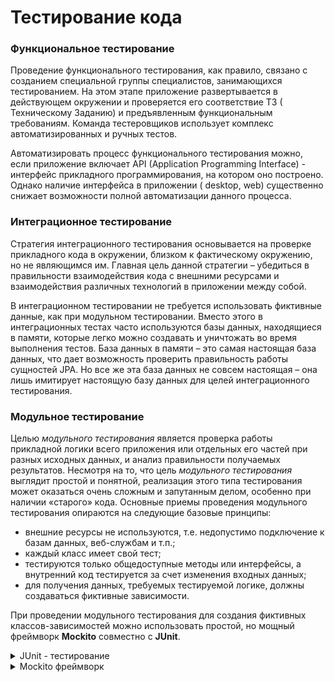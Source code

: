 # Тестирование кода

### Функциональное тестирование

Проведение функционального тестирования, как правило, связано с созданием специальной группы специалистов, занимающихся
тестированием. На этом этапе приложение развертывается в действующем окружении и проверяется его соответствие ТЗ (
Техническому Заданию) и предъявленным функциональным требованиям. Команда тестеровщиков использует комплекс
автоматизированных и ручных тестов.

Автоматизировать процесс функционального тестирования можно, если приложение включает API (Application Programming
Interface) - интерфейс прикладного программирования, на котором оно построено. Однако наличие интерфейса в приложении (
desktop, web) существенно снижает возможности полной автоматизации данного процесса.

### Интеграционное тестирование

Стратегия интеграционного тестирования основывается на проверке прикладного кода в окружении, близком к фактическому
окружению, но не являющимся им. Главная цель данной стратегии – убедиться в правильности взаимодействия кода с внешними
ресурсами и взаимодействия различных технологий в приложении между собой.

В интеграционном тестировании не требуется использовать фиктивные данные, как при модульном тестировании. Вместо этого в
интеграционных тестах часто используются базы данных, находящиеся в памяти, которые легко можно создавать и уничтожать
во время выполнения тестов. База данных в памяти – это самая настоящая база данных, что дает возможность проверить
правильность работы сущностей JPA. Но все же эта база данных не совсем настоящая – она лишь имитирует настоящую базу
данных для целей интеграционного тестирования.

### Модульное тестирование

Целью _модульного тестирования_ является проверка работы прикладной логики всего приложения или отдельных его частей при
разных исходных данных, и анализ правильности получаемых результатов. Несмотря на то, что цель _модульного тестирования_
выглядит простой и понятной, реализация этого типа тестирования может оказаться очень сложным и запутанным делом,
особенно при наличии «старого» кода. Основные приемы проведения модульного тестирования опираются на следующие базовые
принципы:

* внешние ресурсы не используются, т.е. недопустимо подключение к базам данных, веб-службам и т.п.;
* каждый класс имеет свой тест;
* тестируются только общедоступные методы или интерфейсы, а внутренний код тестируется за счет изменения входных данных;
* для получения данных, требуемых тестируемой логике, должны создаваться фиктивные зависимости.

При проведении модульного тестирования для создания фиктивных классов-зависимостей можно использовать простой, но мощный
фреймворк **Mockito** совместно с **JUnit**.


<details><summary>JUnit - тестирование</summary>

```java
import java.util.Comparator;
import java.util.List;

/**
 * Тестируемый класс - вычисляет максимальное значение из массива чисел
 * @author Aleksandr Kononov
 * @version 1.0
 */
public class DataService {

	// Вариант 1 (классический)
	public static int findMax(List<Integer> numbers) throws Exception {

		// Обработка пустого листа или когда значение null
		if (numbers == null || numbers.size() == 0) {
			throw new Exception("Лист объектов пустой");
		}

		// Классический алгоритм нахождения max значения
		int max = numbers.get(0);
		for (int i = 0; i < numbers.size(); i++) {
			if (max < numbers.get(i)) {
				max = numbers.get(i);
			}
		}
		return max;
	}

	// Вариант 2, через лямдба выражение (более компактный)
	public static int findMaxByStreams(List<Integer> numbers) throws Exception {
		// берем numbers, откроем stream и найдем max из элементов
		// определим порядок - naturalOrder() нахождение max
		// или reverseOrder() нахождение min
		Integer max = numbers.stream().max(Comparator.naturalOrder())
				// лямбда выражение для exception-a
				.orElseThrow(()-> new Exception("Лист объектов пустой"));
		return max;
	}
}

```

### Класс тестов для методов исходного класса DataService.

```java
import static org.assertj.core.api.Assertions.assertThat;

import java.util.Arrays;
import java.util.List;

import org.junit.Test;

import static org.assertj.core.api.Assertions.assertThat;

import java.util.Arrays;
import java.util.List;

import java.util.stream.Collectors;
import java.util.stream.Stream;

import org.junit.After;
import org.junit.AfterClass;
import org.junit.Before;
import org.junit.BeforeClass;
import org.junit.Test;

/**
 * Класс тестов для методов класса DataService
 * @author Aleksandr Kononov
 * @version 1.0
 */
public class DataServiceTest {

  @Before
  public void setUp() throws Exception {
    System.out.println("Выполнить перед каждым тестом.");
  }

  @After
  public void tearDown() throws Exception {
    System.out.println("Выполнить после каждого теста.\n");
  }

  @BeforeClass
  public static void setUpAllOnce() throws Exception {
    System.out.println("---------------------------------------------" +
            "\nВыполнить один раз перед запуском всех тестов.");
  }

  @AfterClass
  public static void tearDownAllOnce() {
    System.out.println("Выполнить один раз после выполнения всех тестов.");
  }

  // Вариант 1. Протестируем метод нахождения max
  @Test
  public void testFindMax() throws Exception {
    // Создадим лист объектов
    List<Integer> numbers = Arrays.asList(1, 2, 3, 4, 5, 6, 7, 8);

    // Обратимся к тестируемому методу и подадим на вход наш лист объектов
    int max = DataService.findMax(numbers);

    // Тестируем - подаем max и оцениваем, равно ли 8
    assertThat(max).isEqualTo(8) // цепочки сравнений
            .isNotNull(); // цепочки сравнений и так далее ...
    System.out.println("testFindMax() - пройден");
  }

  // Вариант 1. Протестируем обработку исключения
  @Test(expected = Exception.class) // ожидать какой класс exception-а будет выброшен
  public void testFindMaxException() throws Exception {
    // Создадим пустой лист объектов
    List<Integer> numbers = Arrays.asList();

    // Переменную убрали, поскольку нам важно исполнение функции
    DataService.findMax(numbers);
  }

  // Вариант 1. Протестируем обработку исключения
  @Test(expected = NullPointerException.class) // ожидать какой класс exception-а будет выброшен
  public void testFindMaxException_Null() throws Exception {
    // Создадим лист объектов со значением null
    List<Integer> numbers = Arrays.asList(null);

    // Переменную убрали, поскольку нам важно исполнение функции
    DataService.findMax(numbers);
  }

  // Вариант 2. Протестируем метод нахождения max
  @Test
  public void testFindMaxByStreams() throws Exception {
    // Создадим лист объектов
    List<Integer> numbers = Arrays.asList(1, 2, 3, 4, 5, 6, 7, 8);

    // Обратимся к тестируемому методу и подадим на вход наш лист объектов
    int max = DataService.findMaxByStreams(numbers);

    // Тестируем - подаем max и оцениваем, равно ли 8
    assertThat(max).isEqualTo(8);
    System.out.println("testFindMaxByStreams() - пройден");
  }

  // Вариант 2. Протестируем обработку исключения
  @Test(expected = Exception.class) // ожидать какой класс exception-а будет выброшен
  public void testFindMaxByStreamsException() throws Exception {
    // Создадим пустой лист объектов
    List<Integer> numbers = Arrays.asList();

    // Переменную убрали, поскольку нам важно исполнение функции
    DataService.findMaxByStreams(numbers);
  }

  // Вариант 2. Протестируем обработку исключения
  @Test(expected = NullPointerException.class) // ожидать какой класс exception-а будет выброшен
  public void testFindMaxByStreamsException_Null_List() throws Exception {
    // Создадим лист объектов со значением null
    List<Integer> numbers = null;

    // Переменную убрали, поскольку нам важно исполнение функции
    DataService.findMaxByStreams(numbers);
  }

  // Вариант 2. Тест - ПРОИЗВОДИТЕЛЬНОСТИ.
  @Test(timeout = 100) // выделим этому тесту 100 мили секунд
  public void performanceFindMaxByStreams() throws Exception {
    // Ввыделим переменную, создадим стрим
    // будем итерировать от 0 c приращением на 1 и присвоим листу объектов
    List<Integer> numbers = Stream.iterate(0, n -> n + 1)
            .limit(2000) // ограничим до 2000
            .collect(Collectors.toList()); // вернем все это в Лист

    // Переменную убрали, поскольку нам важно исполнение функции
    DataService.findMaxByStreams(numbers);
    System.out.println("performanceFindMaxByStreams() - пройден");
  }
}

```

```
Вывод:
---------------------------------------------
Выполнить один раз перед запуском всех тестов.
Выполнить перед каждым тестом.
testFindMax() - пройден
Выполнить после каждого теста.

Выполнить перед каждым тестом.
testFindMaxException() - пройден
Выполнить после каждого теста.

Выполнить перед каждым тестом.
performanceFindMaxByStreams() - пройден
Выполнить после каждого теста.

Выполнить перед каждым тестом.
Выполнить после каждого теста.

Выполнить перед каждым тестом.
Выполнить после каждого теста.

Выполнить перед каждым тестом.
testFindMaxByStreams() - пройден
Выполнить после каждого теста.

Выполнить перед каждым тестом.
Выполнить после каждого теста.

Выполнить один раз после выполнения всех тестов.
```

</details>


<details><summary>Mockito фреймворк</summary>

Фреймворк _Mockito_ предоставляет ряд возможностей для создания заглушек вместо реальных классов или интерфейсов при
написании _JUnit_ тестов.

определить в зависимостях:

```xml

<dependency>
    <groupId>org.mockito</groupId>
    <artifactId>mockito-core</artifactId>
    <version>3.10.0</version>
    <scope>test</scope>
</dependency>
```

возможности _Mockito_:

* создание заглушек для классов и интерфейсов;
* проверка вызыва метода и значений передаваемых методу параметров;
* использование концепции «частичной заглушки», при которой заглушка создается на класс с определением поведения,
  требуемое для некоторых методов класса;
* подключение к реальному классу «шпиона» _spy_ для контроля вызова методов.

Аннотации _Mockito_:

    @Mock   - создает экземпляр заглушку класса (тоже самое делает статический метод mock())
    @Spy    - создает шпионский объект, следит за реальными методами.
    @Captor - служит для захвата аргументов совместно с методом verify()
    @InjectMocks - создает экземпляр объекта тестирования и вводит поля, аннотированные с помощью @Mock или @Spy в закрытые поля объекта тестирования.

Методы _mock_ объекта возвращают значения по умолчанию:

    false - для boolean,
    0     - для int,
    null  - для остальных объектов,
    и пустые коллекции.

_Mockito_ разница между _doReturn()_ и _when()_:

Оба подхода ведут себя по-разному, если вы используете шпионский объект (с аннотацией @Spy ) вместо макета (с аннотацией
@Mock ):

* when(...) thenReturn(...) делает реальный вызов метода непосредственно перед тем, как будет возвращено указанное
  значение. Поэтому, если вызываемый метод вызывает исключение, вам приходится иметь с ним дело / издеваться над ним и
  т. д. Конечно, вы все равно получите свой результат (то, что вы определяете в thenReturn(...) )
* doReturn(...) when(...) вообще не вызывает метод .

#### создания заглушки Mockito

Чтобы создать _Mockito_ объект можно использовать либо аннотацию _@Mock_, либо метод _mock_.

```java
// Пример
public interface ICalculator {
    public double add(double d1, double d2);

    public double subtract(double d1, double d2);

    public double multiply(double d1, double d2);

    public double divide(double d1, double d2);
}

//---------------------------------------------------
public class Calculator {
    ICalculator icalc;

    public Calculator(ICalculator icalc) {
        this.icalc = icalc;
    }

    public double add(double d1, double d2) {
        return icalc.add(d1, d2);
    }

    public double subtract(double d1, double d2) {
        return icalc.subtract(d1, d2);
    }

    public double multiply(double d1, double d2) {
        return icalc.multiply(d1, d2);
    }

    public double divide(double d1, double d2) {
        return icalc.divide(d1, d2);
    }

    public double double15() {
        return 15.0;
    }
}

// Тест
@RunWith(MockitoJUnitRunner.class)
public class Test_Mockito {
    @Mock
    ICalculator mcalc;

    // используем аанотацию @InjectMocks для создания mock объекта
    @InjectMocks
    Calculator calc = new Calculator(mcalc);

    @DisplayName("Определение поведения - when(mock).thenReturn(value)")
    @Test
    public void CalcAddTest() {
        // определяем поведение калькулятора для операции сложения
        when(calc.add(10.0, 20.0)).thenReturn(30.0);

        // проверяем действие сложения
        assertEquals(calc.add(10, 20), 30.0, 0);
        // проверяем выполнение действия
        verify(mcalc).add(10.0, 20.0);

        // определение поведения с использованием doReturn 
        doReturn(15.0).when(mcalc).add(10.0, 5.0);

        // проверяем действие сложения
        assertEquals(calc.add(10.0, 5.0), 15.0, 0);
        verify(mcalc).add(10.0, 5.0);
    }

    @DisplayName("Подсчет количества вызовов - atLeast, atLeastOnce, atMost, times, never")
    @Test
    public void CountMethodTest() {
        // определяем поведение (результаты)
        when(mcalc.subtract(15.0, 25.0)).thenReturn(10.0);
        when(mcalc.subtract(35.0, 25.0)).thenReturn(-10.0);

        // вызов метода subtract и проверка результата
        assertEquals(calc.subtract(15.0, 25.0), 10, 0);
        assertEquals(calc.subtract(15.0, 25.0), 10, 0);

        assertEquals(calc.subtract(35.0, 25.0), -10, 0);

        // проверка вызова методов
        verify(mcalc, atLeastOnce()).subtract(35.0, 25.0);
        verify(mcalc, atLeast(2)).subtract(15.0, 25.0);

        // проверка - был ли метод вызван 2 раза?
        verify(mcalc, times(2)).subtract(15.0, 25.0);
        // проверка - метод не был вызван ни разу
        verify(mcalc, never()).divide(10.0, 20.0);

        /* Если снять комментарий со следующей проверки, то
         * ожидается exception, поскольку метод "subtract"
         * с параметрами (35.0, 25.0) был вызван 1 раз
         */
        // verify(mcalc, atLeast (2)).subtract(35.0, 25.0);

        /* Если снять комментарий со следующей проверки, то
         * ожидается exception, поскольку метод "subtract"
         * с параметрами (15.0, 25.0) был вызван 2 раза, а
         * ожидался всего один вызов
         */
        // verify(mcalc, atMost (1)).subtract(15.0, 25.0);
    }

    @DisplayName("Обработка исключений - when(mock).thenThrow()")
    @Test
    public void CalcRuntimeExceptionTest() {
        when(mcalc.divide(15.0, 3)).thenReturn(5.0);

        assertEquals(calc.divide(15.0, 3), 5.0, 0);
        // проверка вызова метода
        verify(mcalc).divide(15.0, 3);

        // создаем исключение
        RuntimeException exception = new RuntimeException("Division by zero");
        // определяем поведение
        doThrow(exception).when(mcalc).divide(15.0, 0);

        assertEquals(calc.divide(15.0, 0), 0.0, 0);
        verify(mcalc).divide(15.0, 0);
    }

    @DisplayName("Использование шпиона spy на реальных объектах")
    @Test
    public void testSpy() {
        Calculator scalc = spy(new Calculator());
        when(scalc.double15()).thenReturn(23.0);

        // вызов метода реального класса
        scalc.double15();
        // проверка вызова метода
        verify(scalc).double15();

        // проверка возвращаемого методом значения
        assertEquals(23.0, scalc.double15(), 0);
        // проверка вызова метода не менее 2-х раз
        verify(scalc, atLeast(2)).double15();
    }

    @DisplayName("Использование интерфейса org.mockito.stubbing.Answer<T>")
    @Test
    public void testThenAnswer() {
        // определение поведения mock для метода с параметрами
        when(mcalc.add(11.0, 12.0)).thenAnswer(answer);
        assertEquals(calc.add(11.0, 12.0), 23.0, 0);
    }

    // метод обработки ответа
    private Answer<Double> answer = new Answer<Double>() {
        @Override
        public Double answer(InvocationOnMock invocation) throws Throwable {
            // получение объекта mock 
            Object mock = invocation.getMock();
            System.out.println("mock object : " + mock.toString());

            // аргументы метода, переданные mock
            Object[] args = invocation.getArguments();
            double d1 = (double) args[0];
            double d2 = (double) args[1];
            double d3 = d1 + d2;
            System.out.println("" + d1 + " + " + d2);

            return d3;
        }
    };

    @DisplayName("Проверка вызова метода с задержкой, timeout")
    @Test
    public void testTimout() {
        // определение результирующего значения mock для метода
        when(mcalc.add(11.0, 12.0)).thenReturn(23.0);
        // проверка значения
        assertEquals(calc.add(11.0, 12.0), 23.0, 0);

        // проверка вызова метода в течение 10 мс
        verify(mcalc, timeout(100)).add(11.0, 12.0);
    }

    @DisplayName("Использование в тестах java классов")
    @Test
    public void testJavaClasses() {
        // создание объекта mock
        Iterator<String> mis = mock(Iterator.class);
        // формирование ответов
        when(mis.next()).thenReturn("Привет").thenReturn("Mockito");
        // формируем строку из ответов
        String result = mis.next() + ", " + mis.next();
        // проверяем
        assertEquals("Привет, Mockito", result);

        Comparable<String> mcs = mock(Comparable.class);
        when(mcs.compareTo("Mockito")).thenReturn(1);
        assertEquals(1, mcs.compareTo("Mockito"));

        Comparable<Integer> mci = mock(Comparable.class);
        when(mci.compareTo(anyInt())).thenReturn(1);
        assertEquals(1, mci.compareTo(5));
    }

}
```

</details>